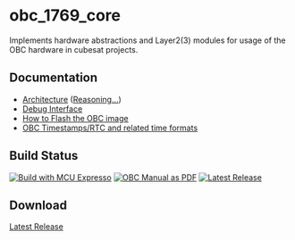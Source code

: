 obc_1769_core
=============

Implements hardware abstractions and Layer2(3) modules for usage of the OBC
hardware in cubesat projects.

Documentation
-------------
- [Architecture](doc/m00_modules.md) ([Reasoning...](doc/m90_apendix_a.md))
- [Debug Interface](doc/m01_debug_if.md)
- [How to Flash the OBC image](doc/m02_flash_prog.md)
- [OBC Timestamps/RTC and related time formats](doc/m03_systime.md)


Build Status
------------
[![Build with MCU Expresso](https://github.com/RobertK66/obc_1769_core/actions/workflows/build.yml/badge.svg)](https://github.com/RobertK66/obc_1769_core/actions/workflows/build.yml) [![OBC Manual as PDF](https://github.com/RobertK66/obc_1769_core/actions/workflows/make-docu.yml/badge.svg)](https://github.com/RobertK66/obc_1769_core/actions/workflows/make-docu.yml) [![Latest Release](https://github.com/RobertK66/obc_1769_core/actions/workflows/release.yml/badge.svg)](https://github.com/RobertK66/obc_1769_core/actions/workflows/release.yml)

Download
--------
[Latest Release](https://github.com/RobertK66/obc_1769_core/releases/latest)
